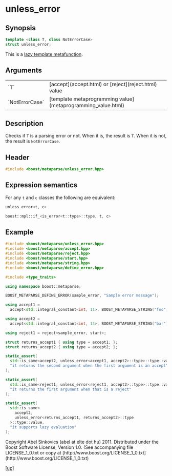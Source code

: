 # unless_error

## Synopsis

```cpp
template <class T, class NotErrorCase>
struct unless_error;
```

This is a [lazy template metafunction](lazy_metafunction.html).

## Arguments

<table cellpadding='0' cellspacing='0'>
  <tr>
    <td>`T`</td>
    <td>[accept](accept.html) or [reject](reject.html) value</td>
  </tr>
  <tr>
    <td>`NotErrorCase`</td>
    <td>[template metaprogramming value](metaprogramming_value.html)</td>
  </tr>
</table>

## Description

Checks if `T` is a parsing error or not. When it is, the result is `T`. When it
is not, the result is `NotErrorCase`.

## Header

```cpp
#include <boost/metaparse/unless_error.hpp>
```

## Expression semantics

For any `t` and `c` classes the following are equivalent:

```cpp
unless_error<t, c>

boost::mpl::if_<is_error<t::type>::type, t, c>
```

## Example

```cpp
#include <boost/metaparse/unless_error.hpp>
#include <boost/metaparse/accept.hpp>
#include <boost/metaparse/reject.hpp>
#include <boost/metaparse/start.hpp>
#include <boost/metaparse/string.hpp>
#include <boost/metaparse/define_error.hpp>

#include <type_traits>

using namespace boost::metaparse;

BOOST_METAPARSE_DEFINE_ERROR(sample_error, "Sample error message");

using accept1 =
  accept<std::integral_constant<int, 11>, BOOST_METAPARSE_STRING("foo"), start>;

using accept2 =
  accept<std::integral_constant<int, 13>, BOOST_METAPARSE_STRING("bar"), start>;

using reject1 = reject<sample_error, start>;

struct returns_accept1 { using type = accept1; };
struct returns_accept2 { using type = accept2; };

static_assert(
  std::is_same<accept2, unless_error<accept1, accept2>::type>::type::value,
  "it returns the second argument when the first argument is an accept"
);

static_assert(
  std::is_same<reject1, unless_error<reject1, accept2>::type>::type::value,
  "it returns the first argument when that is a reject"
);

static_assert(
  std::is_same<
    accept2,
    unless_error<returns_accept1, returns_accept2>::type
  >::type::value,
  "it supports lazy evaluation"
);
```

<p class="copyright">
Copyright Abel Sinkovics (abel at elte dot hu) 2011.
Distributed under the Boost Software License, Version 1.0.
(See accompanying file LICENSE_1_0.txt or copy at
[http://www.boost.org/LICENSE_1_0.txt](http://www.boost.org/LICENSE_1_0.txt)
</p>

[[up]](reference.html)

